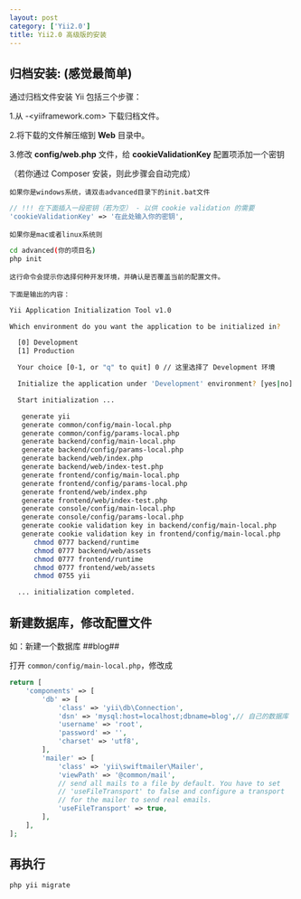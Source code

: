```yaml
---
layout: post
category: ['Yii2.0']
title: Yii2.0 高级版的安装
---
```


## 归档安装: (感觉最简单)

通过归档文件安装 Yii 包括三个步骤：

1.从 -<yiiframework.com> 下载归档文件。

2.将下载的文件解压缩到 **Web** 目录中。

3.修改 **config/web.php** 文件，给 **cookieValidationKey** 配置项添加一个密钥

（若你通过 Composer 安装，则此步骤会自动完成）

`如果你是windows系统，请双击advanced目录下的init.bat文件`

```php
// !!! 在下面插入一段密钥（若为空） - 以供 cookie validation 的需要
'cookieValidationKey' => '在此处输入你的密钥',
```
`如果你是mac或者linux系统则`
```bash
cd advanced(你的项目名)
php init
```

`这行命令会提示你选择何种开发环境，并确认是否覆盖当前的配置文件。`

`下面是输出的内容：`
```bash
Yii Application Initialization Tool v1.0

Which environment do you want the application to be initialized in?

  [0] Development
  [1] Production

  Your choice [0-1, or "q" to quit] 0 // 这里选择了 Development 环境

  Initialize the application under 'Development' environment? [yes|no] yes

  Start initialization ...

   generate yii
   generate common/config/main-local.php
   generate common/config/params-local.php
   generate backend/config/main-local.php
   generate backend/config/params-local.php
   generate backend/web/index.php
   generate backend/web/index-test.php
   generate frontend/config/main-local.php
   generate frontend/config/params-local.php
   generate frontend/web/index.php
   generate frontend/web/index-test.php
   generate console/config/main-local.php
   generate console/config/params-local.php
   generate cookie validation key in backend/config/main-local.php
   generate cookie validation key in frontend/config/main-local.php
      chmod 0777 backend/runtime
      chmod 0777 backend/web/assets
      chmod 0777 frontend/runtime
      chmod 0777 frontend/web/assets
      chmod 0755 yii

  ... initialization completed.
  ```
## 新建数据库，修改配置文件
如：新建一个数据库 ##blog##

打开 `common/config/main-local.php`，修改成
```php
return [
    'components' => [
        'db' => [
            'class' => 'yii\db\Connection',
            'dsn' => 'mysql:host=localhost;dbname=blog',// 自己的数据库
            'username' => 'root',
            'password' => '',
            'charset' => 'utf8',
        ],
        'mailer' => [
            'class' => 'yii\swiftmailer\Mailer',
            'viewPath' => '@common/mail',
            // send all mails to a file by default. You have to set
            // 'useFileTransport' to false and configure a transport
            // for the mailer to send real emails.
            'useFileTransport' => true,
        ],
    ],
];
```
## 再执行
```bash
php yii migrate
```

